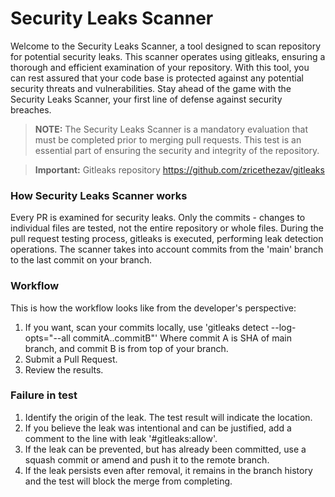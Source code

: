 # Security Leaks Scanner

Welcome to the Security Leaks Scanner, a tool designed to scan repository for potential 
security leaks. This scanner operates using gitleaks, ensuring a thorough and efficient 
examination of your repository. With this tool, you can rest assured that your code base 
is protected against any potential security threats and vulnerabilities. Stay ahead of 
the game with the Security Leaks Scanner, your first line of defense against security breaches.

> **NOTE:** The Security Leaks Scanner is a mandatory evaluation that must be completed 
> prior to merging pull requests. This test is an essential part of ensuring the security 
> and integrity of the repository.

> **Important:** Gitleaks repository https://github.com/zricethezav/gitleaks

### How Security Leaks Scanner works

Every PR is examined for security leaks. Only the commits - changes to individual files are 
tested, not the entire repository or whole files. During the pull request testing process, 
gitleaks is executed, performing leak detection operations. The scanner takes into account 
commits from the 'main' branch to the last commit on your branch.

### Workflow

This is how the workflow looks like from the developer's perspective:

1. If you want, scan your commits locally, use 'gitleaks detect --log-opts="--all commitA..commitB"' 
Where commit A is SHA of main branch, and commit B is from top of your branch.
2. Submit a Pull Request.
3. Review the results.

### Failure in test

1. Identify the origin of the leak. The test result will indicate the location.
2. If you believe the leak was intentional and can be justified, add a comment to the 
line with leak '#gitleaks:allow'.
3. If the leak can be prevented, but has already been committed, use a squash commit or 
amend and push it to the remote branch.
4. If the leak persists even after removal, it remains in the branch history and the 
test will block the merge from completing.